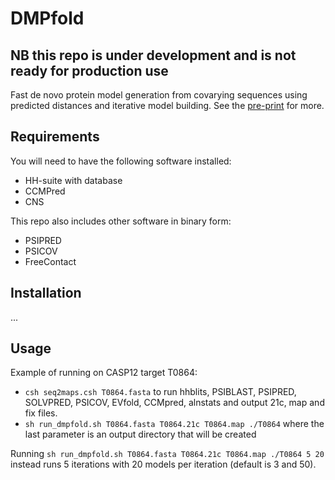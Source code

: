 # DMPfold

## NB this repo is under development and is not ready for production use

Fast de novo protein model generation from covarying sequences using predicted distances and iterative model building.
See the [pre-print](https://arxiv.org/abs/1811.12355) for more.

## Requirements

You will need to have the following software installed:

- HH-suite with database
- CCMPred
- CNS

This repo also includes other software in binary form:

- PSIPRED
- PSICOV
- FreeContact

## Installation

...

## Usage

Example of running on CASP12 target T0864:

- `csh seq2maps.csh T0864.fasta` to run hhblits, PSIBLAST, PSIPRED, SOLVPRED, PSICOV, EVfold, CCMpred, alnstats and output 21c, map and fix files.
- `sh run_dmpfold.sh T0864.fasta T0864.21c T0864.map ./T0864` where the last parameter is an output directory that will be created

Running `sh run_dmpfold.sh T0864.fasta T0864.21c T0864.map ./T0864 5 20` instead runs 5 iterations with 20 models per iteration (default is 3 and 50).
